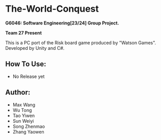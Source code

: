# The-World-Conquest

**G6046: Software Engineering[23/24] Group Project.**

**Team 27 Present**

This is a PC port of the Risk board game produced by "Watson Games". Developed by Unity and C#.

## How To Use:

* No Release yet

## Author:
* Max Wang
* Wu Tong
* Tao Yiwen
* Sun Weiyi
* Song Zhenmao
* Zhang Yaowen
